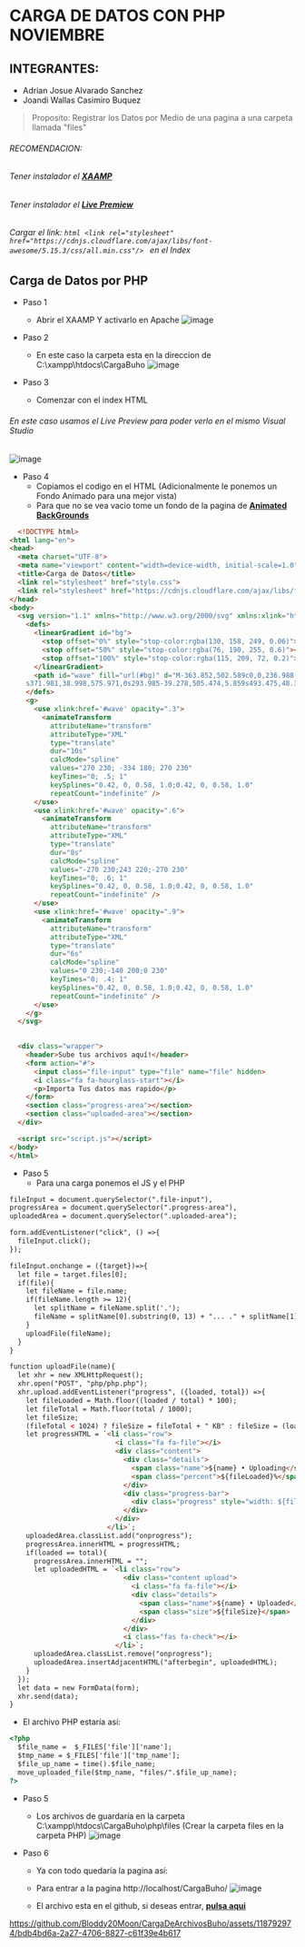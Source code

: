 # CARGA DE DATOS CON PHP NOVIEMBRE
## INTEGRANTES:
* Adrian Josue Alvarado Sanchez
* Joandi Wallas Casimiro Buquez
>Proposito: Registrar los Datos por Medio de una pagina a una carpeta llamada "files"
###### RECOMENDACION:
###### Tener instalador el [**XAAMP**](https://www.apachefriends.org/es/index.html)
###### Tener instalador el [**Live Premiew**](https://marketplace.visualstudio.com/items?itemName=ms-vscode.live-server)
###### Cargar el link: ```html <link rel="stylesheet" href="https://cdnjs.cloudflare.com/ajax/libs/font-awesome/5.15.3/css/all.min.css"/> ``` en el Index

## Carga de Datos por PHP
+ Paso 1
   * Abrir el XAAMP Y activarlo en Apache
![image](https://github.com/Bloddy20Moon/CargaDeArchivosBuho/assets/118792974/c614e691-2418-480d-8d8a-88eac50a8c8a)

+ Paso 2
   * En este caso la carpeta esta en la direccion de C:\xampp\htdocs\CargaBuho
![image](https://github.com/Bloddy20Moon/CargaDeArchivosBuho/assets/118792974/73b45d7b-2da0-4300-9943-91d662a3965e)

+ Paso 3
   * Comenzar con el index HTML
######  En este caso usamos el Live Preview para poder verlo en el mismo Visual Studio
![image](https://github.com/Bloddy20Moon/CargaDeArchivosBuho/assets/118792974/fc6b40fc-a51f-44b2-8995-307bb8ebcb37)

+ Paso 4
   * Copiamos el codigo en el HTML (Adicionalmente le ponemos un Fondo Animado para una mejor vista)
   * Para que no se vea vacio tome un fondo de la pagina de [**Animated BackGrounds**](https://animatedbackgrounds.me/)
```html
  <!DOCTYPE html>
<html lang="en">
<head>
  <meta charset="UTF-8">
  <meta name="viewport" content="width=device-width, initial-scale=1.0">
  <title>Carga de Datos</title>
  <link rel="stylesheet" href="style.css">
  <link rel="stylesheet" href="https://cdnjs.cloudflare.com/ajax/libs/font-awesome/5.15.3/css/all.min.css"/>
</head>
<body>
  <svg version="1.1" xmlns="http://www.w3.org/2000/svg" xmlns:xlink="http://www.w3.org/1999/xlink" x="0px" y="0px" width="100%" height="100%" viewBox="0 0 1600 900" preserveAspectRatio="xMidYMax slice">
    <defs>
      <linearGradient id="bg">
        <stop offset="0%" style="stop-color:rgba(130, 158, 249, 0.06)"></stop>
        <stop offset="50%" style="stop-color:rgba(76, 190, 255, 0.6)"></stop>
        <stop offset="100%" style="stop-color:rgba(115, 209, 72, 0.2)"></stop>
      </linearGradient>
      <path id="wave" fill="url(#bg)" d="M-363.852,502.589c0,0,236.988-41.997,505.475,0
    s371.981,38.998,575.971,0s293.985-39.278,505.474,5.859s493.475,48.368,716.963-4.995v560.106H-363.852V502.589z" />
    </defs>
    <g>
      <use xlink:href='#wave' opacity=".3">
        <animateTransform
          attributeName="transform"
          attributeType="XML"
          type="translate"
          dur="10s"
          calcMode="spline"
          values="270 230; -334 180; 270 230"
          keyTimes="0; .5; 1"
          keySplines="0.42, 0, 0.58, 1.0;0.42, 0, 0.58, 1.0"
          repeatCount="indefinite" />
      </use>
      <use xlink:href='#wave' opacity=".6">
        <animateTransform
          attributeName="transform"
          attributeType="XML"
          type="translate"
          dur="8s"
          calcMode="spline"
          values="-270 230;243 220;-270 230"
          keyTimes="0; .6; 1"
          keySplines="0.42, 0, 0.58, 1.0;0.42, 0, 0.58, 1.0"
          repeatCount="indefinite" />
      </use>
      <use xlink:href='#wave' opacity=".9">
        <animateTransform
          attributeName="transform"
          attributeType="XML"
          type="translate"
          dur="6s"
          calcMode="spline"
          values="0 230;-140 200;0 230"
          keyTimes="0; .4; 1"
          keySplines="0.42, 0, 0.58, 1.0;0.42, 0, 0.58, 1.0"
          repeatCount="indefinite" />
      </use>
    </g>
  </svg>
  

  <div class="wrapper">
    <header>Sube tus archivos aquí!</header>
    <form action="#">
      <input class="file-input" type="file" name="file" hidden>
      <i class="fa fa-hourglass-start"></i>
      <p>Importa Tus datos mas rapido</p>
    </form>
    <section class="progress-area"></section>
    <section class="uploaded-area"></section>
  </div>

  <script src="script.js"></script>
</body>
</html>
```
+ Paso 5
   * Para una carga ponemos el JS y el PHP
```html const form = document.querySelector("form"),
fileInput = document.querySelector(".file-input"),
progressArea = document.querySelector(".progress-area"),
uploadedArea = document.querySelector(".uploaded-area");

form.addEventListener("click", () =>{
  fileInput.click();
});

fileInput.onchange = ({target})=>{
  let file = target.files[0];
  if(file){
    let fileName = file.name;
    if(fileName.length >= 12){
      let splitName = fileName.split('.');
      fileName = splitName[0].substring(0, 13) + "... ." + splitName[1];
    }
    uploadFile(fileName);
  }
}

function uploadFile(name){
  let xhr = new XMLHttpRequest();
  xhr.open("POST", "php/php.php");
  xhr.upload.addEventListener("progress", ({loaded, total}) =>{
    let fileLoaded = Math.floor((loaded / total) * 100);
    let fileTotal = Math.floor(total / 1000);
    let fileSize;
    (fileTotal < 1024) ? fileSize = fileTotal + " KB" : fileSize = (loaded / (1024*1024)).toFixed(2) + " MB";
    let progressHTML = `<li class="row">
                          <i class="fa fa-file"></i>
                          <div class="content">
                            <div class="details">
                              <span class="name">${name} • Uploading</span>
                              <span class="percent">${fileLoaded}%</span>
                            </div>
                            <div class="progress-bar">
                              <div class="progress" style="width: ${fileLoaded}%"></div>
                            </div>
                          </div>
                        </li>`;
    uploadedArea.classList.add("onprogress");
    progressArea.innerHTML = progressHTML;
    if(loaded == total){
      progressArea.innerHTML = "";
      let uploadedHTML = `<li class="row">
                            <div class="content upload">
                              <i class="fa fa-file"></i>
                              <div class="details">
                                <span class="name">${name} • Uploaded</span>
                                <span class="size">${fileSize}</span>
                              </div>
                            </div>
                            <i class="fas fa-check"></i>
                          </li>`;
      uploadedArea.classList.remove("onprogress");
      uploadedArea.insertAdjacentHTML("afterbegin", uploadedHTML);
    }
  });
  let data = new FormData(form);
  xhr.send(data);
}
```
   * El archivo PHP estaría así:
```html
<?php
  $file_name =  $_FILES['file']['name'];
  $tmp_name = $_FILES['file']['tmp_name'];
  $file_up_name = time().$file_name;
  move_uploaded_file($tmp_name, "files/".$file_up_name);
?>
```
+ Paso 5
   * Los archivos de guardaría en la carpeta C:\xampp\htdocs\CargaBuho\php\files (Crear la carpeta files en la carpeta PHP)
![image](https://github.com/Bloddy20Moon/CargaDeArchivosBuho/assets/118792974/4d0ded93-5930-41ea-aae3-293c0247aec0)
 
+ Paso 6
   * Ya con todo quedaría la pagina así:
   * Para entrar a la pagina http://localhost/CargaBuho/
![image](https://github.com/Bloddy20Moon/CargaDeArchivosBuho/assets/118792974/a3d14661-0b7b-452f-b206-7b282ea08968)

   * El archivo esta en el github, si deseas entrar, [**pulsa aqui**](https://github.com/Bloddy20Moon/CargaDeArchivosBuho)

https://github.com/Bloddy20Moon/CargaDeArchivosBuho/assets/118792974/bdb4bd6a-2a27-4706-8827-c61f39e4b617



